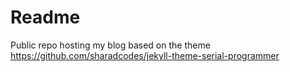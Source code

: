 # Readme

Public repo hosting my blog based on the theme https://github.com/sharadcodes/jekyll-theme-serial-programmer
